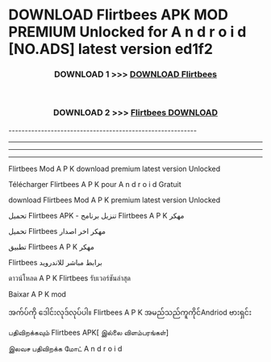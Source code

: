 # DOWNLOAD Flirtbees  APK MOD PREMIUM Unlocked for A n d r o i d [NO.ADS] latest version ed1f2 



<div align="center">

<h3>DOWNLOAD 1 >>> <a href="https://getmod2.web.app/?judul=Flirtbees ">DOWNLOAD Flirtbees </a></h3><br>

<h3>DOWNLOAD 2 >>> <a href="https://getmod2.web.app/?judul=Flirtbees ">Flirtbees  DOWNLOAD </a></h3>

</div>
----------------------------------------------------------

----------------------------------------------------------

----------------------------------------------------------

----------------------------------------------------------

Flirtbees  Mod A P K download premium latest version Unlocked

Télécharger Flirtbees  A P K pour A n d r o i d Gratuit

download Flirtbees  Mod A P K premium latest version Unlocked

تحميل Flirtbees  APK - تنزيل برنامج Flirtbees  A P K مهكر

تحميل Flirtbees  مهكر اخر اصدار

تطبيق Flirtbees  A P K مهكر

Flirtbees  برابط مباشر للاندرويد

ดาวน์โหลด A P K Flirtbees  รับเวอร์ชันล่าสุด

Baixar A P K mod

အက်ပ်ကို ဒေါင်းလုဒ်လုပ်ပါ။ Flirtbees  A P K အမည်သည်ကူကိုင်Andriod ဗားရှင်း

பதிவிறக்கவும் Flirtbees  APK[ இல்லை விளம்பரங்கள்] 
 
இலவச பதிவிறக்க மோட் A n d r o i d



